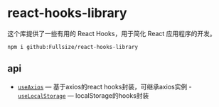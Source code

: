 # react-hooks-library

这个库提供了一些有用的 React Hooks，用于简化 React 应用程序的开发。

```
npm i github:Fullsize/react-hooks-library
```

## api

- [`useAxios`](./public/doc/useAxios.md) — 基于axios的react hooks封装，可继承axios实例 -[`useLocalStorage`]('./public/doc/useLocalStorage.md') — localStorage的hooks封装
